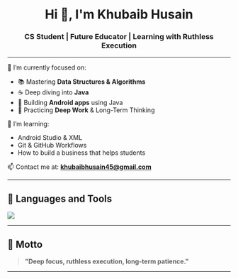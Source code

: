 <h1 align="center">Hi 👋, I'm Khubaib Husain</h1>
<h3 align="center">CS Student | Future Educator | Learning with Ruthless Execution</h3>

---

🔭 I’m currently focused on:
- 📚 Mastering **Data Structures & Algorithms**
- ☕ Deep diving into **Java**
- 🤖 Building **Android apps** using Java
- 🧠 Practicing **Deep Work** & Long-Term Thinking

🌱 I’m learning:
- Android Studio & XML
- Git & GitHub Workflows
- How to build a business that helps students

📫 Contact me at: **khubaibhusain45@gmail.com**

---

## 🧰 Languages and Tools
<p align="left">
  <img src="https://skillicons.dev/icons?i=java,androidstudio,git,github,vscode,idea" />
</p>

---
## 💬 Motto
> **"Deep focus, ruthless execution, long-term patience."**

---
